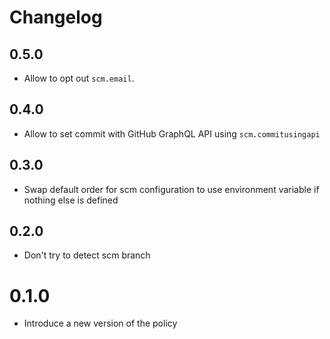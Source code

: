 # Changelog

## 0.5.0

* Allow to opt out `scm.email`.

## 0.4.0

* Allow to set commit with GitHub GraphQL API using `scm.commitusingapi`

## 0.3.0

* Swap default order for scm configuration to use environment variable if nothing else is defined

## 0.2.0

* Don't try to detect scm branch

# 0.1.0

* Introduce a new version of the policy

